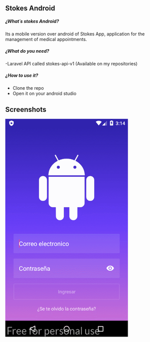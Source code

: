 ## Stokes Android

##### ¿What´s stokes Android?

Its a mobile version over android of Stokes App, application for the management of medical appointments.

##### ¿What do you need?

-Laravel API called stokes-api-v1 (Available on my repositories)


##### ¿How to use it?

- Clone the repo
- Open it on your android studio

## Screenshots

![Stokes](app/captures/stokesv0.3.gif "Stokes")
